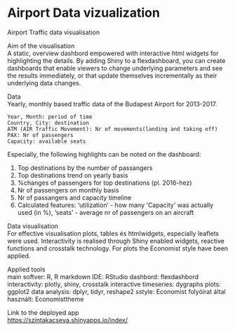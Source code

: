 # Airport Data vizualization
Airport Traffic data visualisation

Aim of the visualisation          
A static, overview dashbord empowered with interactive html widgets for highlighting the details. By adding Shiny to a flexdashboard, you can create dashboards that enable viewers to change underlying parameters and see the results immediately, or that update themselves incrementally as their underlying data changes.

Data        
Yearly, monthly based traffic data of the Budapest Airport for 2013-2017. 

    Year, Month: period of time
    Country, City: destination
    ATM (AIR Traffic Movement): Nr of movements(landing and taking off)
    PAX: Nr of passengers
    Capacity: available seats
    
Especially, the following highlights can be noted on the dashboard:
1. Top destinations by the number of passangers
2. Top destinations trend on yearly basis
3. %changes of passengers for top destinations (pl. 2016-hez)
4. Nr of passengers on monthly basis
5. Nr of passangers and capacity timeline 
6. Calculated features: ‘utilization’ - how many 'Capacity' was actually used (in %), ‘seats’ - average nr of passengers on an aircraft

Data visualisation       
For effective visualisation plots, tables és htmlwidgets, especially leaflets were used. Interactivity is realised through Shiny enabled widgets, reactive functions and crosstalk technology. 
For plots the Economist style have been applied.

Applied tools       
main softver: R, R markdown
IDE: RStudio
dashbord: flexdashbord
interactivity: plotly, shiny, crosstalk
interactive timeseries: dygraphs
plots: ggplot2
data analysis: dplyr, tidyr, reshape2
sstyle: Economist folyóirat által használt: Economisttheme

Link to the deployed app      
https://szintakacseva.shinyapps.io/index/
